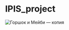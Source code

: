 # IPIS_project
![Горшок и Мейби — копия](https://user-images.githubusercontent.com/96076243/233947993-ea3be0aa-d2e9-4124-af65-4a93d8d0f841.png)

